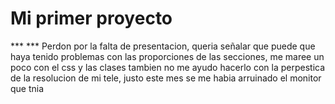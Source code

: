 # Mi primer proyecto
*** *** Perdon por la falta de presentacion, queria señalar que puede que haya tenido problemas con las proporciones de las secciones, me maree un poco con el css y las clases tambien no me ayudo hacerlo con la perpestica de la resolucion de mi tele, justo este mes se me habia arruinado el monitor que tnia
